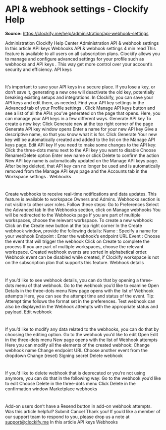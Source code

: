 # API & webhook settings - Clockify Help

**Source:** https://clockify.me/help/administration/api-webhook-settings

Administration
Clockify Help Center
Administration
API & webhook settings
In this article
API keys
Webhooks
API & webhook settings
4 min read
This feature is available to all users on all subscription plans.
Clockify allows you to manage and configure advanced settings for your profile such as
webhooks
and
API keys
. This way get more control over your account’s security and efficiency.
API keys
#
It’s important to save your API keys in a secure place. If you lose a key, or don’t save it, generating a new one will deactivate the old key, potentially breaking existing setups and integrations.
In Clockify, you can save your API keys and edit them, as needed.
Find your API key settings in the
Advanced
tab of your
Profile settings
.
Click
Manage API keys
button and see a list of all the APIs you’ve generated on the page that opens.
Here, you can manage your API keys in a few different ways.
Generate API key
To create a new key:
Click
Generate new
at the top right corner of the page
Generate API key window opens
Enter a name for your new API key
Give a descriptive name, so that you know what it is for.
Click
Generate
Your new key will be automatically created and added to the list on the
Manage API keys
page.
Edit API key
If you need to make some changes to the API key:
Click the
three-dots menu
next to the API key you want to disable
Choose
Rename/Delete
option
Enter new name or click
Delete
to confirm the action
New API key name is automatically updated on the
Manage API keys
page.
After being deleted, that API key can no longer be used and is automatically removed from the
Manage API keys
page and the
Accounts
tab in the
Workspace settings
.
Webhooks
#
Create webhooks to receive real-time notifications and data updates.
This feature is available to workspace Owners and Admins. Webhooks section is not visible to other user roles.
Follow these steps:
Go to
Preferences
Select the
Advanced
tab
In the
Webhooks
section, click on
Manage webhooks
You will be redirected to the
Webhooks
page
If you are part of multiple workspaces, choose the relevant workspace.
To create a new webhook:
Click on the
Create new
button at the top right corner
In the
Create webhook
window, provide the following details:
Name
: Specify a name for your webhook
Endpoint
: Enter the webhook’s endpoint URL
Event
: Choose the event that will trigger the webhook
Click on
Create
to complete the process
If you are part of multiple workspaces, choose the relevant workspace.
Created webhook events are sorted in alphabetical order.
Webhook event can be disabled while created, if Clockify workspace is not on the subscription plan that supports this feature.
Webhook details
#
If you’d like to see webhook details, you can do that by opening a three-dots menu of that webhook.
Go to the webhook you’d like to examine
Open
Details
in the three-dots menu
New page opens with the list of
Webhook attempts
Here, you can see the attempt time and status of the event.
Tip: Attempt time follows the format set in the preferences.
Test webhook can also be displayed in the Webhook attempts with the appropriate status and payload.
Edit webhook
#
If you’d like to modify any data related to the webhooks, you can do that by choosing the editing option.
Go to the webhook you’d like to edit
Open
Edit
in the three-dots menu
New page opens with the list of
Webhook attempts
Here you can modify all the elements of the created webhook:
Change webhook name
Change endpoint URL
Choose another event from the dropdown
Change (reset)
Signing secret
Delete webhook
#
If you’d like to delete webhook that is deprecated or you’re not using anymore, you can do that in the following way:
Go to the webhook you’d like to edit
Choose
Delete
in the three-dots menu
Click
Delete
in the confirmation window
Marketplace webhooks
#
Add-on users don’t have a
Resend
button in add-on webhook attempts.
Was this article helpful?
Submit
Cancel
Thank you! If you’d like a member of our support team to respond to you, please drop us a note at support@clockify.me
In this article
API keys
Webhooks